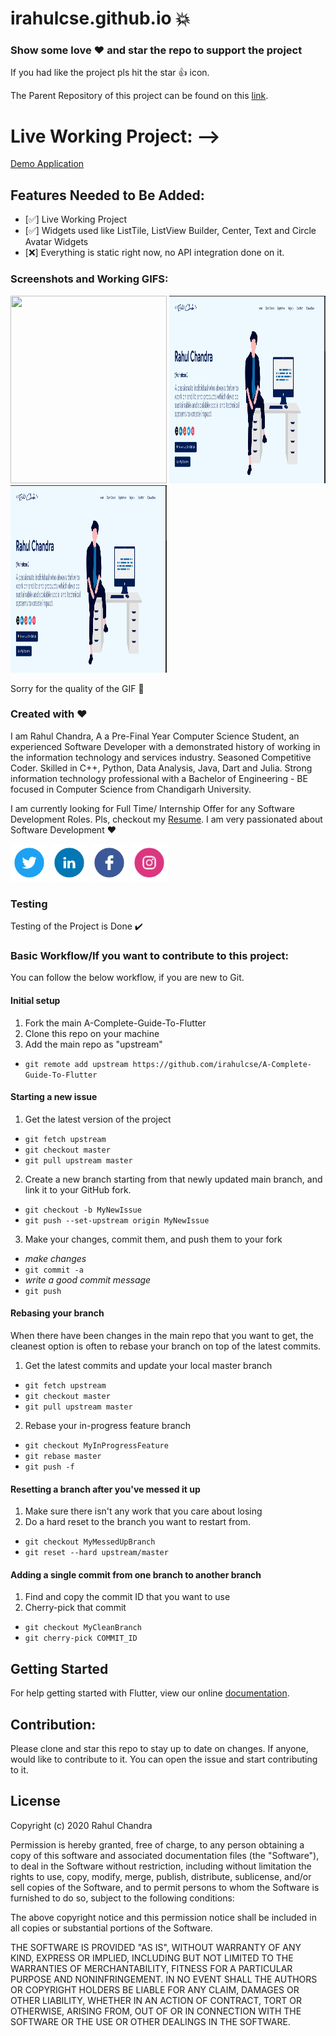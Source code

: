 <!-- ![Image](images/rovers.jpg)     -->

# irahulcse.github.io :boom:

### Show some love :heart: and star the repo to support the project

If you had like the project pls hit the star :+1: icon.

The Parent Repository of this project can be found on this [link](https://github.com/irahulcse/A-Complete-Guide-To-Flutter).

# Live Working Project: -->

[Demo Application](https://irahulcse.github.io/Telegram_Ui_Flutter/)

## Features Needed to Be Added:

* [✅] Live Working Project
* [✅] Widgets used like ListTile, ListView Builder, Center, Text and Circle Avatar Widgets
* [❌] Everything is static right now, no API integration done on it.

### Screenshots and Working GIFS:

<img src="images/rovers.gif" height="300em"  width="250em"/> <img src="images/1.jpg" height="300em" width="250em"/> <img src="images/2.jpg" height="300em" width="250em"/>

Sorry for the quality of the GIF :pray:

### Created with :heart:

I am Rahul Chandra, A a Pre-Final Year Computer Science Student, an experienced Software Developer with a demonstrated history of working in the information technology and services industry. Seasoned Competitive Coder. Skilled in C++, Python, Data Analysis, Java, Dart and Julia. Strong information technology professional with a Bachelor of Engineering - BE focused in Computer Science from Chandigarh University.

I am currently looking for Full Time/ Internship Offer for any Software Development Roles. Pls, checkout my [Resume](https://drive.google.com/file/d/1BYZcHo9SGrI5h10fxFbtqPLz86ni_VnR/view?usp=sharing). I am very passionated about Software Development :heart:

<a href="https://twitter.com/1rahulchandra1"><img src="https://github.com/aritraroy/social-icons/blob/master/twitter-icon.png?raw=true" width="60"></a>
<a href="https://www.linkedin.com/in/rahul-chandra-a8371b11b/"><img src="https://github.com/aritraroy/social-icons/blob/master/linkedin-icon.png?raw=true" width="60"></a>
<a href="https://facebook.com"><img src="https://github.com/aritraroy/social-icons/blob/master/facebook-icon.png?raw=true" width="60"></a>
<a href="https://instagram.com/rahulchandra_99"><img src="https://github.com/aritraroy/social-icons/blob/master/instagram-icon.png?raw=true" width="60"></a>

### Testing

Testing of the Project is Done :heavy_check_mark:

### Basic Workflow/If you want to contribute to this project:

You can follow the below workflow, if you are new to Git.

#### Initial setup

1. Fork the main A-Complete-Guide-To-Flutter
2. Clone this repo on your machine
3. Add the main repo as "upstream"

- `git remote add upstream https://github.com/irahulcse/A-Complete-Guide-To-Flutter`

#### Starting a new issue

1. Get the latest version of the project

- `git fetch upstream`
- `git checkout master`
- `git pull upstream master`

2. Create a new branch starting from that newly updated main branch, and link it to your GitHub fork.

- `git checkout -b MyNewIssue`
- `git push --set-upstream origin MyNewIssue`

3. Make your changes, commit them, and push them to your fork

- _make changes_
- `git commit -a`
- _write a good commit message_
- `git push`

#### Rebasing your branch

When there have been changes in the main repo that you want to get, the cleanest option is often to rebase your branch on top of the latest commits.

1. Get the latest commits and update your local master branch

- `git fetch upstream`
- `git checkout master`
- `git pull upstream master`

2. Rebase your in-progress feature branch

- `git checkout MyInProgressFeature`
- `git rebase master`
- `git push -f`

#### Resetting a branch after you've messed it up

1. Make sure there isn't any work that you care about losing
2. Do a hard reset to the branch you want to restart from.

- `git checkout MyMessedUpBranch`
- `git reset --hard upstream/master`

#### Adding a single commit from one branch to another branch

1. Find and copy the commit ID that you want to use
2. Cherry-pick that commit

- `git checkout MyCleanBranch`
- `git cherry-pick COMMIT_ID`

## Getting Started

For help getting started with Flutter, view our online
[documentation](https://flutter.dev/).

## Contribution:

Please clone and star this repo to stay up to date on changes. If anyone, would like to contribute to it. You can open the issue and start contributing to it.

## License

Copyright (c) 2020 Rahul Chandra

Permission is hereby granted, free of charge, to any person obtaining a copy of this software and associated documentation files (the "Software"), to deal in the Software without restriction, including without limitation the rights to use, copy, modify, merge, publish, distribute, sublicense, and/or sell copies of the Software, and to permit persons to whom the Software is furnished to do so, subject to the following conditions:

The above copyright notice and this permission notice shall be included in all copies or substantial portions of the Software.

THE SOFTWARE IS PROVIDED "AS IS", WITHOUT WARRANTY OF ANY KIND, EXPRESS OR IMPLIED, INCLUDING BUT NOT LIMITED TO THE WARRANTIES OF MERCHANTABILITY, FITNESS FOR A PARTICULAR PURPOSE AND NONINFRINGEMENT. IN NO EVENT SHALL THE AUTHORS OR COPYRIGHT HOLDERS BE LIABLE FOR ANY CLAIM, DAMAGES OR OTHER LIABILITY, WHETHER IN AN ACTION OF CONTRACT, TORT OR OTHERWISE, ARISING FROM, OUT OF OR IN CONNECTION WITH THE SOFTWARE OR THE USE OR OTHER DEALINGS IN THE SOFTWARE.
